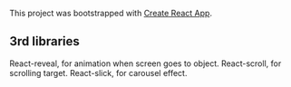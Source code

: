 This project was bootstrapped with [Create React App](https://github.com/facebook/create-react-app).

## 3rd libraries

React-reveal, for animation when screen goes to object.
React-scroll, for scrolling target.
React-slick, for carousel effect.
